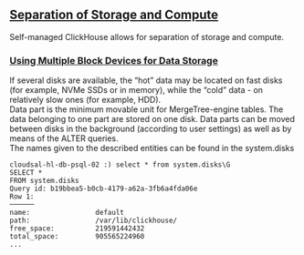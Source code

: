 ## [Separation of Storage and Compute](https://clickhouse.com/docs/en/guides/separation-storage-compute)
Self-managed ClickHouse allows for separation of storage and compute.  
### [Using Multiple Block Devices for Data Storage](https://clickhouse.com/docs/en/engines/table-engines/mergetree-family/mergetree#table_engine-mergetree-multiple-volumes)
If several disks are available, the “hot” data may be located on fast disks (for example, NVMe SSDs or in memory), while the “cold” data - on relatively slow ones (for example, HDD).  
Data part is the minimum movable unit for MergeTree-engine tables. The data belonging to one part are stored on one disk. Data parts can be moved between disks in the background (according to user settings) as well as by means of the ALTER queries.  
The names given to the described entities can be found in the system.disks
```
cloudsal-hl-db-psql-02 :) select * from system.disks\G
SELECT *
FROM system.disks
Query id: b19bbea5-b0cb-4179-a62a-3fb6a4fda06e
Row 1:
──────
name:                default
path:                /var/lib/clickhouse/
free_space:          219591442432
total_space:         905565224960
...
```

